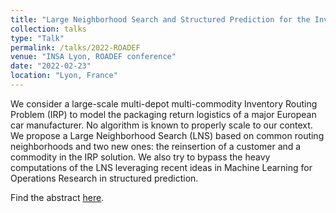 ```yaml
---
title: "Large Neighborhood Search and Structured Prediction for the Inventory Routing Problem"
collection: talks
type: "Talk"
permalink: /talks/2022-ROADEF
venue: "INSA Lyon, ROADEF conference"
date: "2022-02-23"
location: "Lyon, France"
---
```


We consider a large-scale multi-depot multi-commodity Inventory Routing Problem (IRP) to model the packaging return logistics of a major European car manufacturer. No algorithm is known to properly scale to our context. We propose a Large Neighborhood Search (LNS) based on common routing neighborhoods and two new ones: the reinsertion of a customer and a commodity in the IRP solution. We also try to bypass the heavy computations of the LNS leveraging recent ideas in Machine Learning for Operations Research in structured prediction.

Find the abstract [here](../files/synthese_ROADEF_2022.pdf).